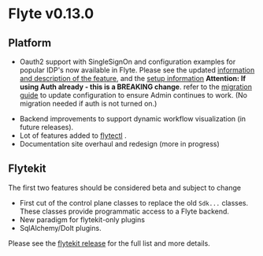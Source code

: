 # Flyte v0.13.0

## Platform
- Oauth2 support with SingleSignOn and configuration examples for popular IDP's now available in Flyte.
  Please see the updated [information and description of the feature](https://github.com/flyteorg/flyte/blob/master/rsts/howto/authentication/index.rst), and the [setup information](https://github.com/flyteorg/flyte/blob/master/rsts/howto/authentication/setup.rst)
  **Attention: If using Auth already - this is a BREAKING change**. refer to the [migration guide](https://github.com/flyteorg/flyte/blob/master/rsts/howto/authentication/migration.rst) to update configuration to ensure Admin continues to work. (No migration needed if auth is not turned on.)

* Backend improvements to support dynamic workflow visualization (in future releases).
* Lot of features added to [flytectl](https://flytectl.readthedocs.io/en/latest/) .
* Documentation site overhaul and redesign (more in progress)

## Flytekit
The first two features should be considered beta and subject to change
* First cut of the control plane classes to replace the old `Sdk...` classes. These classes provide programmatic access to a Flyte backend.
* New paradigm for flytekit-only plugins
* SqlAlchemy/Dolt plugins.

Please see the [flytekit release](https://github.com/flyteorg/flytekit/releases/tag/v0.18.0) for the full list and more details.
